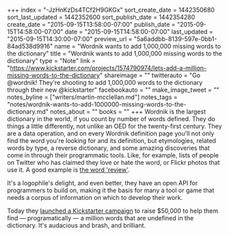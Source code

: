 +++
index = "-JzHnKzDs4TCf2H9GKGx"
sort_create_date = 1442350680
sort_last_updated = 1442352600
sort_publish_date = 1442354280
create_date = "2015-09-15T13:58:00-07:00"
publish_date = "2015-09-15T14:58:00-07:00"
date = "2015-09-15T14:58:00-07:00"
last_updated = "2015-09-15T14:30:00-07:00"
preview_url = "5a6addbb-8139-597e-0bb1-84ad538d9916"
name = "Wordnik wants to add 1,000,000 missing words to the dictionary"
title = "Wordnik wants to add 1,000,000 missing words to the dictionary"
type = "Note"
link = "https://www.kickstarter.com/projects/1574790974/lets-add-a-million-missing-words-to-the-dictionary"
shareimage = ""
twitterauto = "Go @wordnik! They're shooting to add 1,000,000 words to the dictionary through their new @kickstarter"
facebookauto = ""
make_image_tweet = ""
notes_byline = ["writers/martin-mcclellan.md"]
notes_tags = "notes/wordnik-wants-to-add-1000000-missing-words-to-the-dictionary.md"
notes_about = ""
books = ""
+++
Wordnik is the largest dictionary in the world, if you count by number of words defined. They do things a little differently, not unlike an OED for the twenty-first century. They are a data operation, and on every Wordnik definition page you'll not only find the word you're looking for and its definition, but etymologies, related words by type, a reverse dictionary, and some amazing discoveries that come in through their programmatic tools. Like, for example, lists of people on Twitter who has claimed they love or hate the word, or Flickr photos that use it. A good example is [the word 'review'](https://www.wordnik.com/words/review).

It's a logophile's delight, and even better, they have an open API for programmers to build on, making it the basis for many a tool or game that needs a corpus of information on which to develop their work. 

Today they [launched a Kickstarter campaign](https://www.kickstarter.com/projects/1574790974/lets-add-a-million-missing-words-to-the-dictionary) to raise $50,000 to help them find &mdash; programatically &mdash; a million words that are undefined in the dictionary. It's audacious and brash, and brilliant.
